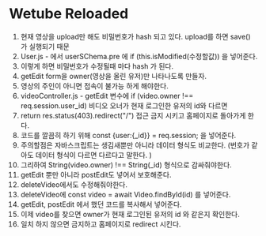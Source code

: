 # Wetube Reloaded

1. 현재 영상을 upload만 해도 비밀번호가 hash 되고 있다. upload를 하면 save() 가 실행되기 때문
2. User.js - 에서 userSChema.pre 에 if (this.isModified(수정할값)) 을 넣어준다.
3. 이렇게 하면 비밀번호가 수정될때 마다 hash 가 된다.
4. getEdit form을 owner(영상을 올린 유저)만 나타나도록 만들자.
5. 영상의 주인이 아니면 접속이 불가능 하게 해야한다.
6. videoController.js - getEdit 변수에 if (video.owner !== req.session.user_id) 비디오 오너가 현재 로그인한 유저의 id와 다르면
7. return res.status(403).redirect("/") 접근 금지 시키고 홈페이지로 돌아가게 한다.
8. 코드를 깔끔히 하기 위해 const {user:{\_id}} = req.session; 을 넣어준다.
9. 주의할점은 자바스크립트는 생김새뿐만 아니라 데이터 형식도 비교한다. (번호가 같아도 데이터 형식이 다르면 다르다고 말한다. )
10. 그리하여 String(video.owner) !== String(\_id) 형식으로 감싸줘야한다.
11. getEdit 뿐만 아니라 postEdit도 넣어서 보호해준다.
12. deleteVideo에서도 수정해줘야한다.
13. deleteVideo에 const video = await Video.findById(id) 를 넣어준다.
14. getEdit, postEdit 에서 했던 코드를 복사해서 넣어준다.
15. 이제 video를 찾으면 owner가 현재 로그인된 유저의 id 와 같은지 확인한다.
16. 일치 하지 않으면 금지하고 홈페이지로 redirect 시킨다.
